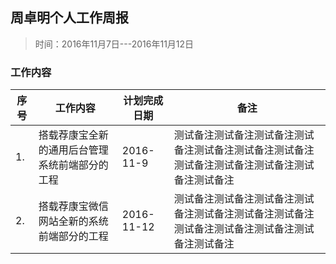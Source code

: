 ## 周卓明个人工作周报

> 时间：2016年11月7日---2016年11月12日


### 工作内容


<table>
    <thead>
          <tr>
              <th>序号</th>
              <th>工作内容</th>
              <th>计划完成日期</th>
              <th>备注</th>
          </tr>
    </thead>
    <tbody>
          <tr>
              <td>1.</td>
              <td>搭载荐康宝全新的通用后台管理系统前端部分的工程</td>
              <td>2016-11-9</td>
              <td>测试备注测试备注测试备注测试备注测试备注测试备注测试备注测试备注测试备注测试备注测试备注测试备注</td>
          </tr>
          <tr>
              <td>2.</td>
              <td>搭载荐康宝微信网站全新的系统前端部分的工程</td>
              <td>2016-11-12</td>
              <td>测试备注测试备注测试备注测试备注测试备注测试备注测试备注测试备注测试备注测试备注测试备注测试备注</td>
          </tr>
  </tbody>
</table>



